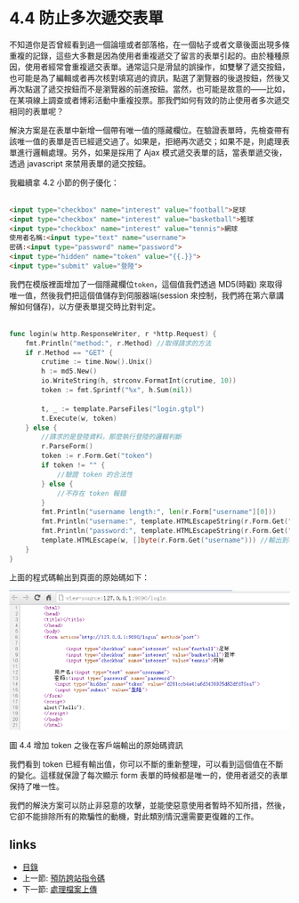 # 4.4 防止多次遞交表單

不知道你是否曾經看到過一個論壇或者部落格，在一個帖子或者文章後面出現多條重複的記錄，這些大多數是因為使用者重複遞交了留言的表單引起的。由於種種原因，使用者經常會重複遞交表單。通常這只是滑鼠的誤操作，如雙擊了遞交按鈕，也可能是為了編輯或者再次核對填寫過的資訊，點選了瀏覽器的後退按鈕，然後又再次點選了遞交按鈕而不是瀏覽器的前進按鈕。當然，也可能是故意的——比如，在某項線上調查或者博彩活動中重複投票。那我們如何有效的防止使用者多次遞交相同的表單呢？

解決方案是在表單中新增一個帶有唯一值的隱藏欄位。在驗證表單時，先檢查帶有該唯一值的表單是否已經遞交過了。如果是，拒絕再次遞交；如果不是，則處理表單進行邏輯處理。另外，如果是採用了 Ajax 模式遞交表單的話，當表單遞交後，透過 javascript 來禁用表單的遞交按鈕。

我繼續拿 4.2 小節的例子優化：
```html

<input type="checkbox" name="interest" value="football">足球
<input type="checkbox" name="interest" value="basketball">籃球
<input type="checkbox" name="interest" value="tennis">網球
使用者名稱:<input type="text" name="username">
密碼:<input type="password" name="password">
<input type="hidden" name="token" value="{{.}}">
<input type="submit" value="登陸">
```
我們在模版裡面增加了一個隱藏欄位`token`，這個值我們透過 MD5(時戳) 來取得唯一值，然後我們把這個值儲存到伺服器端(session 來控制，我們將在第六章講解如何儲存)，以方便表單提交時比對判定。
```Go

func login(w http.ResponseWriter, r *http.Request) {
	fmt.Println("method:", r.Method) //取得請求的方法
	if r.Method == "GET" {
		crutime := time.Now().Unix()
		h := md5.New()
		io.WriteString(h, strconv.FormatInt(crutime, 10))
		token := fmt.Sprintf("%x", h.Sum(nil))

		t, _ := template.ParseFiles("login.gtpl")
		t.Execute(w, token)
	} else {
		//請求的是登陸資料，那麼執行登陸的邏輯判斷
		r.ParseForm()
		token := r.Form.Get("token")
		if token != "" {
			//驗證 token 的合法性
		} else {
			//不存在 token 報錯
		}
		fmt.Println("username length:", len(r.Form["username"][0]))
		fmt.Println("username:", template.HTMLEscapeString(r.Form.Get("username"))) //輸出到伺服器端
		fmt.Println("password:", template.HTMLEscapeString(r.Form.Get("password")))
		template.HTMLEscape(w, []byte(r.Form.Get("username"))) //輸出到客戶端
	}
}
```
上面的程式碼輸出到頁面的原始碼如下：

![](images/4.4.token.png)

圖 4.4 增加 token 之後在客戶端輸出的原始碼資訊

我們看到 token 已經有輸出值，你可以不斷的重新整理，可以看到這個值在不斷的變化。這樣就保證了每次顯示 form 表單的時候都是唯一的，使用者遞交的表單保持了唯一性。

我們的解決方案可以防止非惡意的攻擊，並能使惡意使用者暫時不知所措，然後，它卻不能排除所有的欺騙性的動機，對此類別情況還需要更復雜的工作。

## links
   * [目錄](<preface.md>)
   * 上一節: [預防跨站指令碼](<04.3.md>)
   * 下一節: [處理檔案上傳](<04.5.md>)
